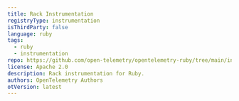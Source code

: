 ```yaml
---
title: Rack Instrumentation
registryType: instrumentation
isThirdParty: false
language: ruby
tags:
  - ruby
  - instrumentation
repo: https://github.com/open-telemetry/opentelemetry-ruby/tree/main/instrumentation/rack
license: Apache 2.0
description: Rack instrumentation for Ruby.
authors: OpenTelemetry Authors
otVersion: latest
---
```

